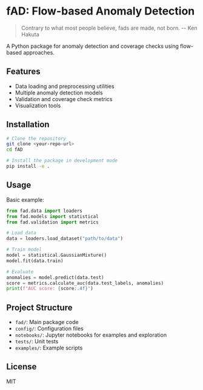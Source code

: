 # fAD: Flow-based Anomaly Detection

> Contrary to what most people believe, fads are made, not born. -- Ken Hakuta

A Python package for anomaly detection and coverage checks using flow-based approaches.

## Features

- Data loading and preprocessing utilities
- Multiple anomaly detection models
- Validation and coverage check metrics
- Visualization tools

## Installation

```bash
# Clone the repository
git clone <your-repo-url>
cd fAD

# Install the package in development mode
pip install -e .
```

## Usage

Basic example:

```python
from fad.data import loaders
from fad.models import statistical
from fad.validation import metrics

# Load data
data = loaders.load_dataset("path/to/data")

# Train model
model = statistical.GaussianMixture()
model.fit(data.train)

# Evaluate
anomalies = model.predict(data.test)
score = metrics.calculate_auc(data.test_labels, anomalies)
print(f"AUC score: {score:.4f}")
```

## Project Structure

- `fad/`: Main package code
- `config/`: Configuration files
- `notebooks/`: Jupyter notebooks for examples and exploration
- `tests/`: Unit tests
- `examples/`: Example scripts

## License

MIT
